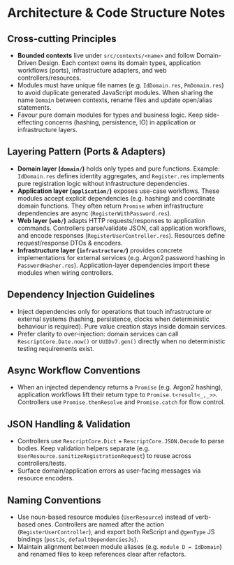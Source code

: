 # Architecture & Code Structure Notes

## Cross-cutting Principles
- **Bounded contexts** live under `src/contexts/<name>` and follow Domain-Driven Design. Each context owns its domain types, application workflows (ports), infrastructure adapters, and web controllers/resources.
- Modules must have unique file names (e.g. `IdDomain.res`, `PmDomain.res`) to avoid duplicate generated JavaScript modules. When sharing the name `Domain` between contexts, rename files and update open/alias statements.
- Favour pure domain modules for types and business logic. Keep side-effecting concerns (hashing, persistence, IO) in application or infrastructure layers.

## Layering Pattern (Ports & Adapters)
- **Domain layer (`domain/`)** holds only types and pure functions. Example: `IdDomain.res` defines identity aggregates, and `Register.res` implements pure registration logic without infrastructure dependencies.
- **Application layer (`application/`)** exposes use-case workflows. These modules accept explicit dependencies (e.g. hashing) and coordinate domain functions. They often return `Promise` when infrastructure dependencies are async (`RegisterWithPassword.res`).
- **Web layer (`web/`)** adapts HTTP requests/responses to application commands. Controllers parse/validate JSON, call application workflows, and encode responses (`RegisterUserController.res`). Resources define request/response DTOs & encoders.
- **Infrastructure layer (`infrastructure/`)** provides concrete implementations for external services (e.g. Argon2 password hashing in `PasswordHasher.res`). Application-layer dependencies import these modules when wiring controllers.

## Dependency Injection Guidelines
- Inject dependencies only for operations that touch infrastructure or external systems (hashing, persistence, clocks when deterministic behaviour is required). Pure value creation stays inside domain services.
- Prefer clarity to over-injection: domain services can call `RescriptCore.Date.now()` or `UUIDv7.gen()` directly when no deterministic testing requirements exist.

## Async Workflow Conventions
- When an injected dependency returns a `Promise` (e.g. Argon2 hashing), application workflows lift their return type to `Promise.t<result<_,_>>`. Controllers use `Promise.thenResolve` and `Promise.catch` for flow control.

## JSON Handling & Validation
- Controllers use `RescriptCore.Dict` + `RescriptCore.JSON.Decode` to parse bodies. Keep validation helpers separate (e.g. `UserResource.sanitizeRegistrationRequest`) to reuse across controllers/tests.
- Surface domain/application errors as user-facing messages via resource encoders.

## Naming Conventions
- Use noun-based resource modules (`UserResource`) instead of verb-based ones. Controllers are named after the action (`RegisterUserController`), and export both ReScript and `@genType` JS bindings (`postJs`, `defaultDependenciesJs`).
- Maintain alignment between module aliases (e.g. `module D = IdDomain`) and renamed files to keep references clear after refactors.
